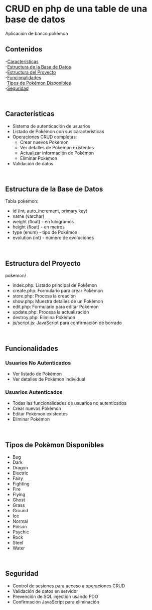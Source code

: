 # CRUD en php de una table de una base de datos
Aplicación de banco pokèmon

## Contenidos

-[Características](#características)  
-[Estructura de la Base de Datos](#estructura-de-la-base-de-datos)  
-[Estructura del Proyecto](#estructura-del-proyecto)  
-[Funcionalidades](#funcionalidades)  
-[Tipos de Pokémon Disponibles](#tipos-de-pokémon-disponibles)  
-[Seguridad](#seguridad)  

<br>

## Características

- Sistema de autenticación de usuarios
- Listado de Pokèmon con sus características
- Operaciones CRUD completas:
  - Crear nuevos Pokèmon
  - Ver detalles de Pokèmon existentes
  - Actualizar información de Pokémon
  - Eliminar Pokèmon
- Validación de datos

<br>

## Estructura de la Base de Datos

Tabla pokemon:
- id (int, auto_increment, primary key)
- name (varchar)
- weight (float) - en kilogramos
- height (float) - en metros
- type (enum) - tipo de Pokémon
- evolution (int) - número de evoluciones

<br>

## Estructura del Proyecto

pokemon/
- index.php: Listado principal de Pokèmon
- create.php: Formulario para crear Pokèmon
- store.php: Procesa la creación
- show.php: Muestra detalles de un Pokèmon
- edit.php: Formulario para editar Pokèmon
- update.php: Procesa la actualización
- destroy.php: Elimina Pokèmon
- js/script.js: JavaScript para confirmación de borrado

<br>

## Funcionalidades

### Usuarios No Autenticados
- Ver listado de Pokèmon
- Ver detalles de Pokèmon individual

### Usuarios Autenticados
- Todas las funcionalidades de usuarios no autenticados
- Crear nuevos Pokèmon
- Editar Pokèmon existentes
- Eliminar Pokèmon

<br>

## Tipos de Pokèmon Disponibles

- Bug
- Dark
- Dragon
- Electric
- Fairy
- Fighting
- Fire
- Flying
- Ghost
- Grass
- Ground
- Ice
- Normal
- Poison
- Psychic
- Rock
- Steel
- Water

<br>

## Seguridad

- Control de sesiones para acceso a operaciones CRUD
- Validación de datos en servidor
- Prevención de SQL injection usando PDO
- Confirmación JavaScript para eliminación
